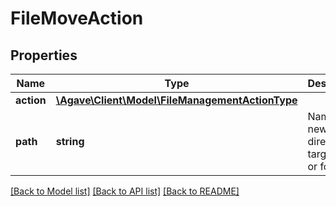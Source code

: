 # FileMoveAction

## Properties
Name | Type | Description | Notes
------------ | ------------- | ------------- | -------------
**action** | [**\Agave\Client\Model\FileManagementActionType**](FileManagementActionType.md) |  | 
**path** | **string** | Name of new directory or target file or folder. | 

[[Back to Model list]](../README.md#documentation-for-models) [[Back to API list]](../README.md#documentation-for-api-endpoints) [[Back to README]](../README.md)


